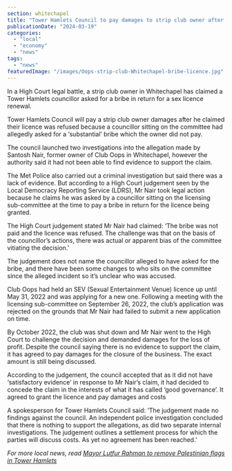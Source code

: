 ```yaml
---
section: whitechapel
title: "Tower Hamlets Council to pay damages to strip club owner after bribe accusations"
publicationDate: "2024-03-19"
categories: 
  - "local"
  - "economy"
  - "news"
tags: 
  - "news"
featuredImage: "/images/Oops-strip-club-Whitechapel-bribe-licence.jpg"
---
```


In a High Court legal battle, a strip club owner in Whitechapel has claimed a Tower Hamlets councillor asked for a bribe in return for a sex licence renewal.

Tower Hamlets Council will pay a strip club owner damages after he claimed their licence was refused because a councillor sitting on the committee had allegedly asked for a ‘substantial’ bribe which the owner did not pay. 

The council launched two investigations into the allegation made by Santosh Nair, former owner of Club Oops in Whitechapel, however the authority said it had not been able to find evidence to support the claim.

The Met Police also carried out a criminal investigation but said there was a lack of evidence. But according to a High Court judgement seen by the Local Democracy Reporting Service (LDRS), Mr Nair took legal action because he claims he was asked by a councillor sitting on the licensing sub-committee at the time to pay a bribe in return for the licence being granted.

The High Court judgement stated Mr Nair had claimed: ‘The bribe was not paid and the licence was refused. The challenge was that on the basis of the councillor’s actions, there was actual or apparent bias of the committee vitiating the decision.’

The judgement does not name the councillor alleged to have asked for the bribe, and there have been some changes to who sits on the committee since the alleged incident so it’s unclear who was accused.

Club Oops had held an SEV (Sexual Entertainment Venue) licence up until May 31, 2022 and was applying for a new one. Following a meeting with the licensing sub-committee on September 26, 2022, the club’s application was rejected on the grounds that Mr Nair had failed to submit a new application on time. 

By October 2022, the club was shut down and Mr Nair went to the High Court to challenge the decision and demanded damages for the loss of profit. Despite the council saying there is no evidence to support the claim, it has agreed to pay damages for the closure of the business. The exact amount is still being discussed.

According to the judgement, the council accepted that as it did not have ‘satisfactory evidence’ in response to Mr Nair’s claim, it had decided to concede the claim in the interests of what it has called ‘good governance’. It agreed to grant the licence and pay damages and costs

A spokesperson for Tower Hamlets Council said: ‘The judgement made no findings against the council. An independent police investigation concluded that there is nothing to support the allegations, as did two separate internal investigations. The judgement outlines a settlement process for which the parties will discuss costs. As yet no agreement has been reached.’

_For more local news, read_ [_Mayor Lutfur Rahman to remove Palestinian flags in Tower Hamlets_](https://romanroadlondon.com/palestinian-flags-removed-tower-hamlets-mayor/)
